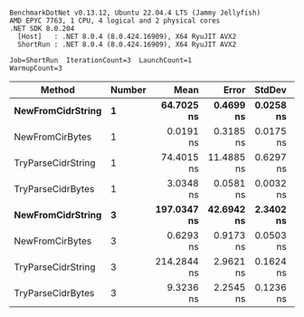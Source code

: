 ```

BenchmarkDotNet v0.13.12, Ubuntu 22.04.4 LTS (Jammy Jellyfish)
AMD EPYC 7763, 1 CPU, 4 logical and 2 physical cores
.NET SDK 8.0.204
  [Host]   : .NET 8.0.4 (8.0.424.16909), X64 RyuJIT AVX2
  ShortRun : .NET 8.0.4 (8.0.424.16909), X64 RyuJIT AVX2

Job=ShortRun  IterationCount=3  LaunchCount=1  
WarmupCount=3  

```
| Method             | Number | Mean        | Error      | StdDev    | Median      | Min         | Max         | Allocated |
|------------------- |------- |------------:|-----------:|----------:|------------:|------------:|------------:|----------:|
| **NewFromCidrString**  | **1**      |  **64.7025 ns** |  **0.4699 ns** | **0.0258 ns** |  **64.7133 ns** |  **64.6732 ns** |  **64.7212 ns** |         **-** |
| NewFromCirBytes    | 1      |   0.0191 ns |  0.3185 ns | 0.0175 ns |   0.0232 ns |   0.0000 ns |   0.0342 ns |         - |
| TryParseCidrString | 1      |  74.4015 ns | 11.4885 ns | 0.6297 ns |  74.5282 ns |  73.7181 ns |  74.9582 ns |         - |
| TryParseCidrBytes  | 1      |   3.0348 ns |  0.0581 ns | 0.0032 ns |   3.0351 ns |   3.0314 ns |   3.0378 ns |         - |
| **NewFromCidrString**  | **3**      | **197.0347 ns** | **42.6942 ns** | **2.3402 ns** | **195.7150 ns** | **195.6524 ns** | **199.7367 ns** |         **-** |
| NewFromCirBytes    | 3      |   0.6293 ns |  0.9173 ns | 0.0503 ns |   0.6028 ns |   0.5978 ns |   0.6873 ns |         - |
| TryParseCidrString | 3      | 214.2844 ns |  2.9621 ns | 0.1624 ns | 214.3378 ns | 214.1020 ns | 214.4133 ns |         - |
| TryParseCidrBytes  | 3      |   9.3236 ns |  2.2545 ns | 0.1236 ns |   9.3405 ns |   9.1924 ns |   9.4378 ns |         - |
